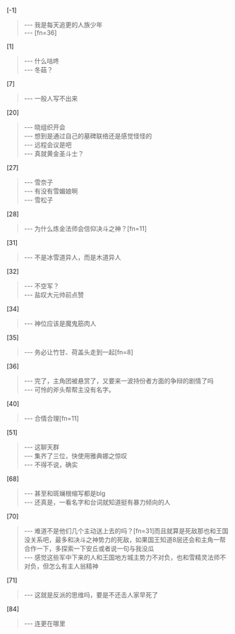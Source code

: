 
[-1] 
>--- 我是每天追更的人族少年<br>
>--- [fn=36]<br>

[1] 
>--- 什么咕咚<br>
>--- 冬菇？<br>

[7] 
>--- 一般人写不出来<br>

[20] 
>--- 晓组织开会<br>
>--- 想到是通过自己的墓碑联络还是感觉怪怪的<br>
>--- 远程会议是吧<br>
>--- 真就黄金圣斗士？<br>

[27] 
>--- 雪奈子<br>
>--- 有没有雪媚娘啊<br>
>--- 雪松子<br>

[28] 
>--- 为什么炼金法师会信仰决斗之神？[fn=11]<br>

[31] 
>--- 不是冰雪道异人，而是木道异人<br>

[32] 
>--- 不空军？<br>
>--- 盐叹大元帅前点赞<br>

[34] 
>--- 神位应该是魔鬼筋肉人<br>

[35] 
>--- 务必让竹甘、荷盖头走到一起[fn=8]<br>

[36] 
>--- 完了，主角团被悬赏了，又要来一波持份者方面的争辩的剧情了吗<br>
>--- 可怜的斧头帮帮主没有名字。<br>

[40] 
>--- 合情合理[fn=11]<br>

[51] 
>--- 这聊天群<br>
>--- 集齐了三位，快使用雅典娜之惊叹<br>
>--- 不得不说，确实<br>

[68] 
>--- 甚至和斑斓根缩写都是blg<br>
>--- 还真是，一看名字和台词就知道挺有暴力倾向的人<br>

[70] 
>--- 难道不是他们几个主动送上去的吗？[fn=31]而且就算是死敌那也和王国没关系吧，最多和决斗之神势力的死敌，如果国王知道8层还会和主角一帮合作一下，多探索一下安丘或者说一句与我没瓜<br>
>--- 感觉这些军中下来的人和王国地方城主势力不对负，也和雪精灵法师不对负，但怎么有主人翁精神<br>

[71] 
>--- 这就是反派的思维吗，要是不还击人家早死了<br>

[84] 
>--- 连更在哪里<br>
